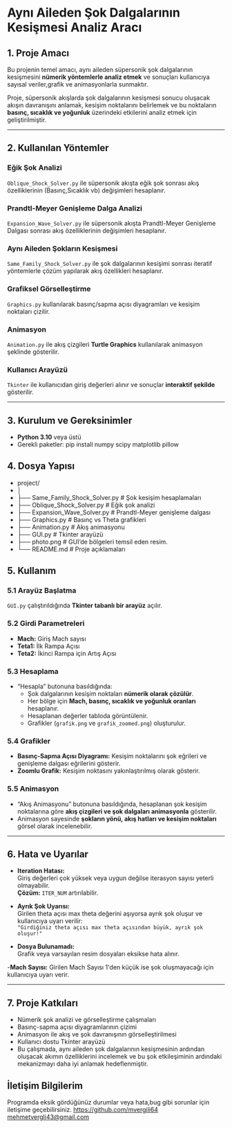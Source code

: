 # Aynı Aileden Şok Dalgalarının Kesişmesi Analiz Aracı

## 1. Proje Amacı

Bu projenin temel amacı, aynı aileden süpersonik şok dalgalarının kesişmesini **nümerik yöntemlerle analiz etmek** ve sonuçları kullanıcıya sayısal veriler,grafik ve animasyonlarla sunmaktır.

Proje, süpersonik akışlarda şok dalgalarının kesişmesi sonucu oluşacak akışın davranışını anlamak, kesişim noktalarını belirlemek ve bu noktaların **basınç, sıcaklık ve yoğunluk** üzerindeki etkilerini analiz etmek için geliştirilmiştir.

---

## 2. Kullanılan Yöntemler

### Eğik Şok Analizi
`Oblique_Shock_Solver.py` ile süpersonik akışta eğik şok sonrası akış özelliklerinin (Basınç,Sıcaklık vb) değişimleri hesaplanır.

### Prandtl-Meyer Genişleme Dalga Analizi
`Expansion_Wave_Solver.py` ile süpersonik akışta Prandtl-Meyer Genişleme Dalgası sonrası akış özelliklerinin  değişimleri hesaplanır.

### Aynı Aileden Şokların Kesişmesi
`Same_Family_Shock_Solver.py` ile şok dalgalarının kesişimi sonrası iteratif yöntemlerle çözüm yapılarak akış özellikleri hesaplanır.

### Grafiksel Görselleştirme
`Graphics.py` kullanılarak basınç/sapma açısı diyagramları ve kesişim noktaları çizilir.

### Animasyon
`Animation.py` ile akış çizgileri **Turtle Graphics** kullanılarak animasyon şeklinde gösterilir.

### Kullanıcı Arayüzü
`Tkinter` ile kullanıcıdan giriş değerleri alınır ve sonuçlar **interaktif şekilde** gösterilir.

---

## 3. Kurulum ve Gereksinimler

- **Python 3.10** veya üstü
- Gerekli paketler:
   pip install numpy scipy matplotlib pillow

## 4. Dosya Yapısı
- project/
- │
- ├── Same_Family_Shock_Solver.py   # Şok kesişim hesaplamaları
- ├── Oblique_Shock_Solver.py       # Eğik şok analizi
- ├── Expansion_Wave_Solver.py      # Prandtl-Meyer genişleme dalgası
- ├── Graphics.py                   # Basınç vs Theta grafikleri
- ├── Animation.py                  # Akış animasyonu
- ├── GUI.py                        # Tkinter arayüzü
- ├── photo.png                     # GUI’de bölgeleri temsil eden resim.
- └── README.md                     # Proje açıklamaları

## 5. Kullanım

### 5.1 Arayüz Başlatma
`GUI.py` çalıştırıldığında **Tkinter tabanlı bir arayüz** açılır.

### 5.2 Girdi Parametreleri
- **Mach:** Giriş Mach sayısı  
- **Teta1:** İlk Rampa Açısı
- **Teta2:** İkinci Rampa için Artış Açısı

### 5.3 Hesaplama
- “Hesapla” butonuna basıldığında:
  - Şok dalgalarının kesişim noktaları **nümerik olarak çözülür**.
  - Her bölge için **Mach, basınç, sıcaklık ve yoğunluk oranları** hesaplanır.
  - Hesaplanan değerler tabloda görüntülenir.
  - Grafikler (`grafik.png` ve `grafik_zoomed.png`) oluşturulur.

### 5.4 Grafikler
- **Basınç-Sapma Açısı Diyagramı:** Kesişim noktalarını şok eğrileri ve genişleme dalgası eğrilerini gösterir.  
- **Zoomlu Grafik:** Kesişim noktasını yakınlaştırılmış olarak gösterir.

### 5.5 Animasyon
- “Akış Animasyonu” butonuna basıldığında, hesaplanan şok kesişim noktalarına göre **akış çizgileri ve şok dalgaları animasyonla** gösterilir.  
- Animasyon sayesinde **şokların yönü, akış hatları ve kesişim noktaları** görsel olarak incelenebilir.

---
## 6. Hata ve Uyarılar

- **Iteration Hatası:**  
  Giriş değerleri çok yüksek veya uygun değilse iterasyon sayısı yeterli olmayabilir.  
  **Çözüm:** `ITER_NUM` artırılabilir.

- **Ayrık Şok Uyarısı:**  
  Girilen theta açısı max theta değerini aşıyorsa ayrık şok oluşur ve kullanıcıya uyarı verilir:  
  `"Girdiğiniz theta açısı max theta açısından büyük, ayrık şok oluşur!"`

- **Dosya Bulunamadı:**  
  Grafik veya varsayılan resim dosyaları eksikse hata alınır.

-**Mach Sayısı:**
  Girilen Mach Sayısı 1'den küçük ise şok oluşmayacağı için kullanıcıya uyarı verir.

---

## 7. Proje Katkıları

- Nümerik şok analizi ve görselleştirme çalışmaları  
- Basınç-sapma açısı diyagramlarının çizimi  
- Animasyon ile akış ve şok davranışının görselleştirilmesi  
- Kullanıcı dostu Tkinter arayüzü
- Bu çalışmada, aynı aileden şok dalgalarının kesişmesinin ardından oluşacak akımın özelliklerini incelemek ve bu şok etkileşiminin ardındaki mekanizmayı daha iyi anlamak hedeflenmiştir.

## İletişim Bilgilerim
Programda eksik gördüğünüz durumlar veya hata,bug gibi sorunlar için iletişime geçebilirsiniz.
https://github.com/mvergili64
mehmetvergli43@gmail.com
